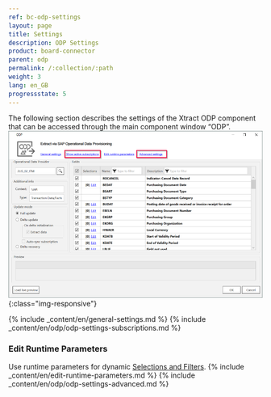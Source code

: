 ```yaml
---
ref: bc-odp-settings
layout: page
title: Settings
description: ODP Settings
product: board-connector
parent: odp
permalink: /:collection/:path
weight: 3
lang: en_GB
progressstate: 5
---
```


The following section describes the settings of the Xtract ODP component that can be accessed through the main component window “ODP”.
![ODP Component](/img/content/odp/odp-settings.png){:class="img-responsive"}

{% include _content/en/general-settings.md %}
{% include _content/en/odp/odp-settings-subscriptions.md %}

### Edit Runtime Parameters
Use runtime parameters for dynamic [Selections and Filters](./odp-define#selections-and-filters).
{% include _content/en/edit-runtime-parameters.md %}
{% include _content/en/odp/odp-settings-advanced.md %}
